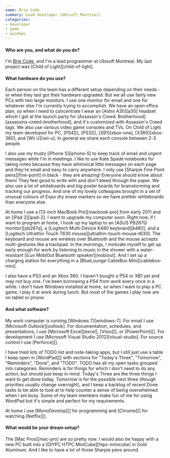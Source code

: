```yaml
---
name: Brie Code
summary: Lead developer (Ubisoft Montreal)
categories:
- developer
- game
- windows
---
```


#### Who are you, and what do you do?

I'm [Brie Code](https://twitter.com/briecode "Brie's Twitter account."), and I'm a lead programmer at Ubisoft Montreal. My last project was [Child of Light][child-of-light].

#### What hardware do you use?

Each person on the team has a different setup depending on their needs - or when they last got their hardware upgraded. But we all use fairly new PCs with two large monitors. I use one monitor for email and one for whatever else I'm currently trying to accomplish. We have an open office plan, so when I need to concentrate I wear an [Astro A30][a30] headset which I got at the launch party for [Assassin's Creed: Brotherhood][assassins-creed-brotherhood], and it's customized with Assassin's Creed tags. We also use various video game consoles and TVs. On Child of Light my team developed for PC, [PS4][], [PS3][], [XB1][xbox-one], [X360][xbox-360], and [Wii U][wii-u]. In general we share each console between 2-3 people.

I also use my trusty [iPhone 5][iphone-5] to keep track of email and urgent messages while I'm in meetings. I like to use Kate Spade notebooks for taking notes because they have whimsical little messages on each page and they're small and easy to carry anywhere. I only use [Sharpie Fine Point pens][fine-point] in black - they are amazing! Everyone should know about them! They feel good to write with and don't bleed through the paper. We also use a lot of whiteboards and big poster boards for brainstorming and tracking our progress. And one of my lovely colleagues brought in a set of unusual colours of Expo dry erase markers so we have prettier whiteboards than everyone else.

At home I use a [13-inch MacBook Pro][macbook-pro] from early 2011 and an [iPad 2][ipad-2]. I want to upgrade my computer soon. Right now, if I want to program at home, I hook up my laptop to an [ASUS PB287Q monitor][pb287q], a [Logitech Multi-Device K480 keyboard][k480], and a [Logitech Ultrathin Touch T630 mouse][ultrathin-touch-mouse-t630]. The keyboard and mouse are wireless over Bluetooth and the mouse accepts multi-gestures like a trackpad. In the mornings, I motivate myself to get up early enough for work by listening to music in the shower with a water-resistant [iLuv MobiOut Bluetooth speaker][mobiout]. And I set up a charging station for everything in a [BlueLounge CableBox Mini][cablebox-mini].

I also have a PS3 and an Xbox 360. I haven't bought a PS4 or XB1 yet and may not buy one. I've been borrowing a PS4 from work every once in a while. I don't have Windows installed at home, so when I want to play a PC game, I play it at work during lunch. But most of the games I play now are on tablet or phone.

#### And what software?

My work computer is running [Windows 7][windows-7]. For email I use [Microsoft Outlook][outlook]. For documentation, schedules, and presentations, I use [Microsoft Excel][excel], [Visio][], or [PowerPoint][]. For development I use [Microsoft Visual Studio 2012][visual-studio]. For source control I use [Perforce][].

I have tried lots of TODO list and note-taking apps, but I still just use a table I keep open in [WordPad][] with sections for "Today's Three", "Tomorrow", "Reminders", "Done", and "TODO". TODO has all my open tasks grouped into categories. Reminders is for things for which I don't need to do any action, but should just keep in mind. Today's Three are the three things I want to get done today, Tomorrow is for the possible next three (though priorities usually change overnight), and I keep a backlog of recent Done tasks to be able to look at to help counter a sense of being overwhelmed when I am busy. Some of my team members make fun of me for using WordPad but it's simple and perfect for my requirements.

At home I use [MonoDevelop][] for programming and [Chrome][] for watching [Netflix][].

#### What would be your dream setup?

The [Mac Pros][mac-pro] are so pretty now. I would also be happy with a new PC built into a [DIYPC HTPC MiniCube][htpc-minicube] in Gold Aluminum. And I like to have a lot of those Sharpie pens around.